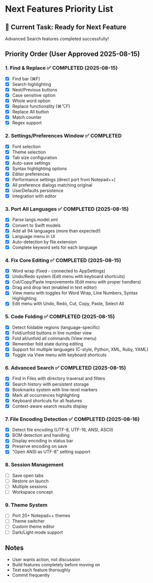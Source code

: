 # Next Features Priority List

## 🎯 Current Task: Ready for Next Feature
Advanced Search features completed successfully!

## Priority Order (User Approved 2025-08-15)

### 1. Find & Replace ✅ COMPLETED (2025-08-15)
- [x] Find bar (⌘F)
- [x] Search highlighting
- [x] Next/Previous buttons
- [x] Case sensitive option
- [x] Whole word option
- [x] Replace functionality (⌘⌥F)
- [x] Replace All button
- [x] Match counter
- [x] Regex support

### 2. Settings/Preferences Window ✅ COMPLETED
- [x] Font selection
- [x] Theme selection
- [x] Tab size configuration
- [x] Auto-save settings
- [x] Syntax highlighting options
- [x] Editor preferences
- [x] Performance settings (direct port from Notepad++)
- [x] All preference dialogs matching original
- [x] UserDefaults persistence
- [x] Integration with editor

### 3. Port All Languages ✅ COMPLETED (2025-08-15)
- [x] Parse langs.model.xml
- [x] Convert to Swift models
- [x] Add all 94 languages (more than expected!)
- [x] Language menu in UI
- [x] Auto-detection by file extension
- [x] Complete keyword sets for each language

### 4. Fix Core Editing ✅ COMPLETED (2025-08-15)
- [x] Word wrap (fixed - connected to AppSettings)
- [x] Undo/Redo system (Edit menu with keyboard shortcuts)
- [x] Cut/Copy/Paste improvements (Edit menu with proper handlers)
- [x] Drag and drop text (enabled in text editor)
- [x] View menu with toggles for Word Wrap, Line Numbers, Syntax Highlighting
- [x] Edit menu with Undo, Redo, Cut, Copy, Paste, Select All

### 5. Code Folding ✅ COMPLETED (2025-08-15)
- [x] Detect foldable regions (language-specific)
- [x] Fold/unfold buttons in line number view
- [x] Fold all/unfold all commands (View menu)
- [x] Remember fold state during editing
- [x] Support for multiple languages (C-style, Python, XML, Ruby, YAML)
- [x] Toggle via View menu with keyboard shortcuts

### 6. Advanced Search ✅ COMPLETED (2025-08-15)
- [x] Find in Files with directory traversal and filters
- [x] Search history with persistent storage
- [x] Bookmarks system with line-level markers
- [x] Mark all occurrences highlighting
- [x] Keyboard shortcuts for all features
- [x] Context-aware search results display

### 7. File Encoding Detection ✅ COMPLETED (2025-08-16)
- [x] Detect file encoding (UTF-8, UTF-16, ANSI, ASCII)
- [x] BOM detection and handling
- [x] Display encoding in status bar
- [x] Preserve encoding on save
- [x] "Open ANSI as UTF-8" setting support

### 8. Session Management
- [ ] Save open tabs
- [ ] Restore on launch
- [ ] Multiple sessions
- [ ] Workspace concept

### 9. Theme System
- [ ] Port 20+ Notepad++ themes
- [ ] Theme switcher
- [ ] Custom theme editor
- [ ] Dark/Light mode support

## Notes
- User wants action, not discussion
- Build features completely before moving on
- Test each feature thoroughly
- Commit frequently